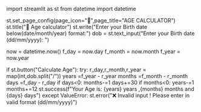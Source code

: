 import streamlit as st
from datetime import datetime


st.set_page_config(page_icon="🧮",page_title="AGE CALCULATOR")
st.title("🎂 Age calculator")
st.write("Enter your Birth date below(date/month/year) format:")
dob = st.text_input("Enter your Birth date (dd/mm/yyyy): ")

now = datetime.now()
f_day = now.day
f_month = now.month
f_year = now.year

if st.button("Calculate Age"):
    try:
        r_day,r_month,r_year = map(int,dob.split("/"))
        years =f_year - r_year
        months =f_month - r_month
        days =f_day - r_day
        if days<0:
            months-=1
            days+=30
        if months<0:
            years-=1
            months+=12
        st.success(f"Your Age is: {years} years ,{months} months and {days} days")
    except ValueError:
        st.error("❌ Invalid input ! Please enter in valid format (dd/mm/yyyy)")

